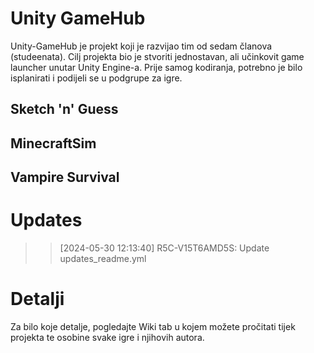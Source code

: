 # Unity GameHub
Unity-GameHub je projekt koji je razvijao tim od sedam članova (studeenata). Cilj projekta bio je stvoriti jednostavan, ali učinkovit game launcher unutar Unity Engine-a. 
Prije samog kodiranja, potrebno je bilo isplanirati i podijeli se u podgrupe za igre. 

## Sketch 'n' Guess


## MinecraftSim


## Vampire Survival


# Updates
> > [2024-05-30 12:13:40] R5C-V15T6AMD5S: Update updates_readme.yml


# Detalji
Za bilo koje detalje, pogledajte Wiki tab u kojem možete pročitati tijek projekta te osobine svake igre i njihovih autora.
